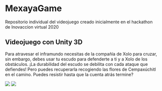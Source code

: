 # MexayaGame
Repositorio individual del videojuego creado inicialmente en el hackathon de Inovaccion virtual 2020 

## Videojuego con Unity 3D
Para atravesar el inframundo necesitas de la compañía de Xolo para cruzar, sin embargo, debes usar tu escudo para defenderte a ti y a Xolo de los obstáculos. ¡La durabilidad del escudo se debilita con cada ataque que defiendes! Pero puedes recuperarla recogiendo las flores de Cempaxúchitl en el camino. Puedes resistir hasta que la cuenta atrás termine? 

![](https://raw.githubusercontent.com/ZitlalyCM/MexAya-Inovaccion/main/Imagenes/UnityGame_03.jpg)
![](https://raw.githubusercontent.com/ZitlalyCM/MexAya-Inovaccion/main/Imagenes/UnityGame_02.jpg)
